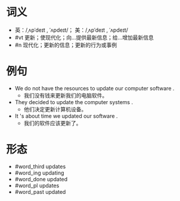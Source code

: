 # 词义
- 英：/ˌʌpˈdeɪt , ˈʌpdeɪt/； 美：/ˌʌpˈdeɪt , ˈʌpdeɪt/
- #vt 更新；使现代化；向…提供最新信息；给…增加最新信息
- #n 现代化；更新的信息；更新的行为或事例
# 例句
- We do not have the resources to update our computer software .
	- 我们没有钱来更新我们的电脑软件。
- They decided to update the computer systems .
	- 他们决定更新计算机设备。
- It 's about time we updated our software .
	- 我们的软件应该更新了。
# 形态
- #word_third updates
- #word_ing updating
- #word_done updated
- #word_pl updates
- #word_past updated
